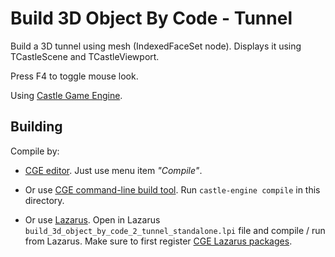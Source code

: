 # Build 3D Object By Code - Tunnel

Build a 3D tunnel using mesh (IndexedFaceSet node).
Displays it using TCastleScene and TCastleViewport.

Press F4 to toggle mouse look.

Using [Castle Game Engine](https://castle-engine.io/).

## Building

Compile by:

- [CGE editor](https://castle-engine.io/manual_editor.php). Just use menu item _"Compile"_.

- Or use [CGE command-line build tool](https://castle-engine.io/build_tool). Run `castle-engine compile` in this directory.

- Or use [Lazarus](https://www.lazarus-ide.org/). Open in Lazarus `build_3d_object_by_code_2_tunnel_standalone.lpi` file and compile / run from Lazarus. Make sure to first register [CGE Lazarus packages](https://castle-engine.io/lazarus).
